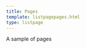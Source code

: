 ```yaml
---
title: Pages
template: listpagepages.html
type: listpage
---
```


<p class="page-intro__content">A sample of pages</p>